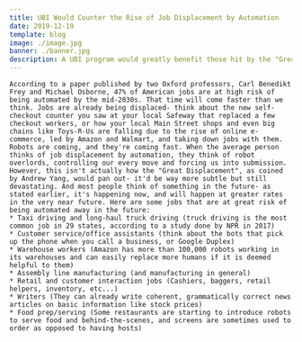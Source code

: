 ```yaml
---
title: UBI Would Counter the Rise of Job Displacement by Automation
date: 2019-12-19
template: blog
image: ./image.jpg
banner: ./banner.jpg
description: A UBI program would greatly benefit those hit by the "Great Displacement", as Andrew Yang calls it. 
---
```


    According to a paper published by two Oxford professors, Carl Benedikt Frey and Michael Osborne, 47% of American jobs are at high risk of being automated by the mid-2030s. That time will come faster than we think. Jobs are already being displaced- think about the new self-checkout counter you saw at your local Safeway that replaced a few checkout workers, or how your local Main Street shops and even big chains like Toys-R-Us are falling due to the rise of online e-commerce, led by Amazon and Walmart, and taking down jobs with them. Robots are coming, and they're coming fast. When the average person thinks of job displacement by automation, they think of robot overlords, controlling our every move and forcing us into submission. However, this isn't actually how the "Great Displacement", as coined by Andrew Yang, would pan out- it'd be way more subtle but still devastating. And most people think of something in the future- as stated earlier, it's happening now, and will happen at greater rates in the very near future. Here are some jobs that are at great risk of being automated away in the future:
    * Taxi driving and long-haul truck driving (truck driving is the most common job in 29 states, according to a study done by NPR in 2017)
    * Customer service/office assistants (think about the bots that pick up the phone when you call a business, or Google Duplex)
    * Warehouse workers (Amazon has more than 100,000 robots working in its warehouses and can easily replace more humans if it is deemed helpful to them)
    * Assembly line manufacturing (and manufacturing in general)
    * Retail and customer interaction jobs (Cashiers, baggers, retail helpers, inventory, etc...)
    * Writers (They can already write coherent, grammatically correct news articles on basic information like stock prices)
    * Food prep/serving (Some restaurants are starting to introduce robots to serve food and behind-the-scenes, and screens are sometimes used to order as opposed to having hosts)

    